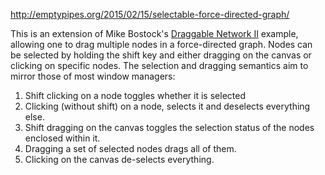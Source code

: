 http://emptypipes.org/2015/02/15/selectable-force-directed-graph/

This is an extension of Mike Bostock's [Draggable Network II](http://bl.ocks.org/mbostock/4566102) example, allowing one to drag multiple nodes in a force-directed graph. Nodes can be selected by holding the shift key and either dragging on the canvas or clicking on specific nodes. The selection and dragging semantics aim to mirror those of most window managers:

1. Shift clicking on a node toggles whether it is selected
2. Clicking (without shift) on a node, selects it and deselects everything else.
3. Shift dragging on the canvas toggles the selection status of the nodes enclosed within it.
4. Dragging a set of selected nodes drags all of them.
5. Clicking on the canvas de-selects everything.

